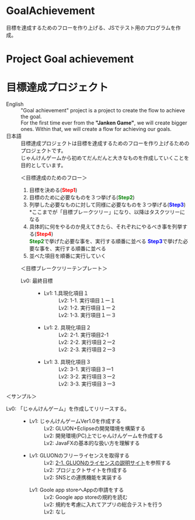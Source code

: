 # GoalAchievement
目標を達成するためのフローを作り上げる、JSでテスト用のプログラムを作成。
<h1>Project Goal achievement</h1>
<h1>目標達成プロジェクト</h1>
<dl>
<dt>English</dt>
<dd>
"Goal achievement" project  is a project to create the flow to achieve the goal.<br>
For the first time ever from the <b>"Janken Game"</b>, we will create bigger ones.
Within that, we will create a flow for achieving our goals.
</dd>
<dt>日本語</dt>
<dd>
目標達成プロジェクトは目標を達成するためのフローを作り上げるためのプロジェクトです。<br>
じゃんけんゲームから初めてだんだんと大きなものを作成していくことを目的としています。<br>

＜目標達成のためのフロー＞
<ol>
<li>目標を決める(<font color="Red"><b>Step1</b></font>)</li>
<li>目標のために必要なものを３つ挙げる(<font color="Green"><b>Step2</b></font>)</li>
<li>列挙した必要なものに対して同様に必要なものを３つ挙げる(<font color="Blue"><b>Step3</b></font>)<br/>*ここまでが「目標ブレークツリー」になり、以降はタスクツリーになる</li>
<li>具体的に何をやるのか見えてきたら、それぞれにやるべき事を列挙する(<font color="red"><b>Step4</b></font>)</li>
<lil><font color="Green"><b>Step2</b></font>で挙げた必要な事を、実行する順番に並べる</li>
<lil><font color="Blue"><b>Step3</b></font>で挙げた必要な事を、実行する順番に並べる</li>
<li>並べた項目を順番に実行していく</li>
</ol>

＜目標ブレークツリーテンプレート＞
<dl><dt>Lv0: 最終目標</dt>
<dd><ul>
<li>
<dl><dt>Lv1: 1.具現化項目１</dt>
<dd> Lv2: 1-1. 実行項目１ー１</dd>
<dd> Lv2: 1-2. 実行項目１ー２</dd>
<dd> Lv2: 1-3. 実行項目１ー３</dd>
</dl>
</li>
<li>
<dl><dt>Lv1: 2. 具現化項目２</dt>
<dd>Lv2: 2-1. 実行項目2-1</dd>
<dd> Lv2: 2-2. 実行項目２ー2</dd>
<dd> Lv2: 2-3. 実行項目２ー3</dd>
</li>
<li>
<dl><dt>Lv1: 3. 具現化項目３</dt>
<dd>Lv2: 3-1. 実行項目３ー1</dd>
<dd>Lv2: 3-2. 実行項目３ー2</dd>
<dd>Lv2: 3-3. 実行項目３ー3</dd>
</li>
</ul></dd>
</dd>
</dl>

＜サンプル＞
<dl><dt>Lv0: 「じゃんけんゲーム」を作成してリリースする。</dt>
<dd><ul>
<li>
<dl><dt>Lv1: じゃんけんゲームVer1.0を作成する</dt>
<dd>Lv2: GLUON+Eclipseの開発環境を構築する</dd>
<dd>Lv2: 開発環境(PC)上でじゃんけんゲームを作成する</dd>
<dd>Lv2: JavaFXの基本的な扱い方を理解する</dd>
</dl>
</li>
<li>
<dl><dt>Lv1: GLUONのフリーライセンスを取得する</dt>
<dd>Lv2: <a href="https://gluonhq.com/programs/free-gluon-licenses/open-source-license-request/">2-1. GLUONのライセンスの説明サイト</a>を参照する</dd>
<dd>Lv2: プロジェクトサイトを作成する</dd>
<dd>Lv2: SNSとの連携機能を実装する</dd>
</li>
<dl><dt>Lv1: Goole app storeへAppの申請をする</dt>
<dd>Lv2: Google app storeの規約を読む</dd>
<dd>Lv2: 規約を考慮に入れてアプリの総合テストを行う</dd>
<dd>Lv2: なし</dd>
</li>
</ul></dd>
</dd>
</dl>

